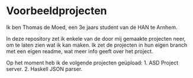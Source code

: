 # Voorbeeldprojecten
Ik ben Thomas de Moed, een 3e jaars student van de HAN te Arnhem.

In deze repository zet ik enkele van de door mij gemaakte projecten neer, om te laten zien wat ik kan maken. Ik zet de projecten in hun eigen branch met een eigen readme, wat meer info geeft over het project.

Op het moment heb ik de volgende projecten geüpload:
    1. ASD Project server.
    2. Haskell JSON parser.